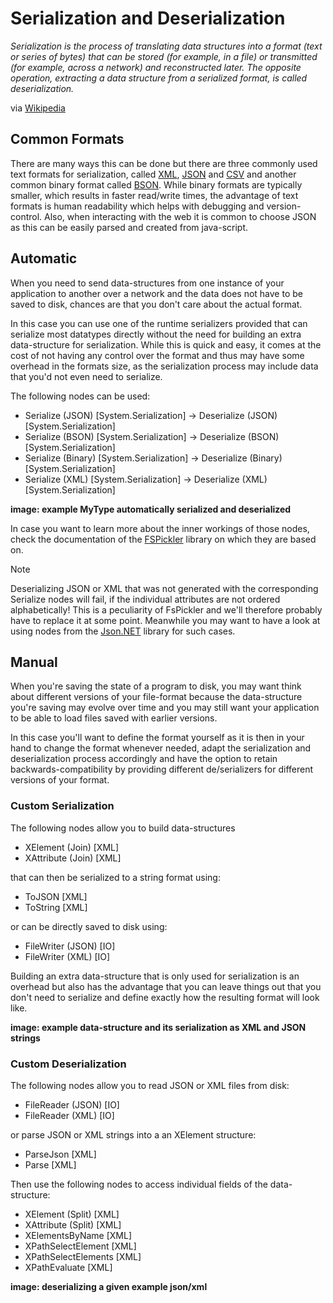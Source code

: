 # Serialization and Deserialization

*Serialization is the process of translating data structures into a format (text or series of bytes) that can be stored (for example, in a file) or transmitted (for example, across a network) and reconstructed later. The opposite operation, extracting a data structure from a serialized format, is called deserialization.*

via [Wikipedia](https://en.wikipedia.org/wiki/Serialization)

## Common Formats

There are many ways this can be done but there are three commonly used text formats for serialization, called [XML](https://en.wikipedia.org/wiki/XML), [JSON](https://en.wikipedia.org/wiki/JSON) and [CSV](https://en.wikipedia.org/wiki/Comma-separated_values) and another common binary format called [BSON](https://en.wikipedia.org/wiki/BSON). While binary formats are typically smaller, which results in faster read/write times, the advantage of text formats is human readability which helps with debugging and version-control. Also, when interacting with the web it is common to choose JSON as this can be easily parsed and created from java-script.

## Automatic
When you need to send data-structures from one instance of your application to another over a network and the data does not have to be saved to disk, chances are that you don't care about the actual format.

In this case you can use one of the runtime serializers provided that can serialize most datatypes directly without the need for building an extra data-structure for serialization. While this is quick and easy, it comes at the cost of not having any control over the format and thus may have some overhead in the formats size, as the serialization process may include data that you'd not even need to serialize.

The following nodes can be used:

* Serialize (JSON) [System.Serialization] -> Deserialize (JSON) [System.Serialization]
* Serialize (BSON) [System.Serialization] -> Deserialize (BSON) [System.Serialization]
* Serialize (Binary) [System.Serialization] -> Deserialize (Binary) [System.Serialization]
* Serialize (XML) [System.Serialization] -> Deserialize (XML) [System.Serialization]

**image: example MyType automatically serialized and deserialized**

In case you want to learn more about the inner workings of those nodes, check the documentation of the [FSPickler](https://mbraceproject.github.io/FsPickler/) library on which they are based on.

> [!NOTE]
> Deserializing JSON or XML that was not generated with the corresponding Serialize nodes will fail, if the individual attributes are not ordered alphabetically! This is a peculiarity of FsPickler and we'll therefore probably have to replace it at some point. Meanwhile you may want to have a look at using nodes from the [Json.NET](https://www.newtonsoft.com/json) library for such cases.

## Manual
When you're saving the state of a program to disk, you may want think about different versions of your file-format because the data-structure you're saving may evolve over time and you may still want your application to be able to load files saved with earlier versions.

In this case you'll want to define the format yourself as it is then in your hand to change the format whenever needed, adapt the serialization and deserialization process accordingly and have the option to retain backwards-compatibility by providing different de/serializers for different versions of your format.

### Custom Serialization
The following nodes allow you to build data-structures

* XElement (Join) [XML]
* XAttribute (Join) [XML]

that can then be serialized to a string format using:

* ToJSON [XML]
* ToString [XML]

or can be directly saved to disk using:

* FileWriter (JSON) [IO]
* FileWriter (XML) [IO]

Building an extra data-structure that is only used for serialization is an overhead but also has the advantage that you can leave things out that you don't need to serialize and define exactly how the resulting format will look like.

**image: example data-structure and its serialization as XML and JSON strings**

### Custom Deserialization

The following nodes allow you to read JSON or XML files from disk:

* FileReader (JSON) [IO]
* FileReader (XML) [IO]

or parse JSON or XML strings into a an XElement structure:

* ParseJson [XML]
* Parse [XML]

Then use the following nodes to access individual fields of the data-structure:

* XElement (Split) [XML]
* XAttribute (Split) [XML]
* XElementsByName [XML]
* XPathSelectElement [XML]
* XPathSelectElements [XML]
* XPathEvaluate [XML]

**image: deserializing a given example json/xml**
